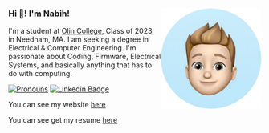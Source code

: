 ### Hi  👋! I'm Nabih! <a href="https://nabihestefan.github.io/"><img src="memoji.png" align="right" height="200" /></a>
I'm a student at <a href='https://www.olin.edu' target='_blank' rel='noopener noreferrer'>Olin College</a>, Class of 2023, in Needham, MA. I am seeking a degree in Electrical & Computer Engineering. I'm passionate about Coding, Firmware, Electrical Systems, and basically anything that has to do with computing.

[![Pronouns](https://img.shields.io/badge/pronouns-he%2Fhim-9cf)](https://nabihestefan.github.io)  [![Linkedin Badge](https://img.shields.io/badge/LinkedIn-nabihestefan?&style=flat&logo=Linkedin&logoColor=white&color=0077B5)](https://www.linkedin.com/in/nabih-estefan/ "Connect on LinkedIn")

You can see my website <a href='https://nabihestefan.github.io' target='_blank' rel='noopener noreferrer'>here</a>

You can see get my resume <a href='https://drive.google.com/file/d/1l4BaiFPT8BOYPdSEKsmCo4WZ7gGsvhKr/view?usp=sharing'>here</a>

